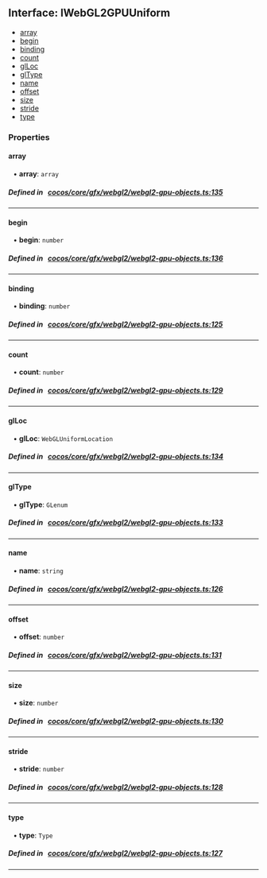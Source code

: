 ## Interface: IWebGL2GPUUniform

- [array](#array)
- [begin](#begin)
- [binding](#binding)
- [count](#count)
- [glLoc](#glLoc)
- [glType](#glType)
- [name](#name)
- [offset](#offset)
- [size](#size)
- [stride](#stride)
- [type](#type)

### Properties

#### array

<div style="margin-left: 10px;">


• **array**: ``array``

</div>


##### Defined in &nbsp;   [cocos/core/gfx/webgl2/webgl2-gpu-objects.ts:135](https://github.com/cocos-creator/engine/blob/c7bf6b8a9/cocos/core/gfx/webgl2/webgl2-gpu-objects.ts#L135)&nbsp;

___
#### begin

<div style="margin-left: 10px;">


• **begin**: ``number``

</div>


##### Defined in &nbsp;   [cocos/core/gfx/webgl2/webgl2-gpu-objects.ts:136](https://github.com/cocos-creator/engine/blob/c7bf6b8a9/cocos/core/gfx/webgl2/webgl2-gpu-objects.ts#L136)&nbsp;

___
#### binding

<div style="margin-left: 10px;">


• **binding**: ``number``

</div>


##### Defined in &nbsp;   [cocos/core/gfx/webgl2/webgl2-gpu-objects.ts:125](https://github.com/cocos-creator/engine/blob/c7bf6b8a9/cocos/core/gfx/webgl2/webgl2-gpu-objects.ts#L125)&nbsp;

___
#### count

<div style="margin-left: 10px;">


• **count**: ``number``

</div>


##### Defined in &nbsp;   [cocos/core/gfx/webgl2/webgl2-gpu-objects.ts:129](https://github.com/cocos-creator/engine/blob/c7bf6b8a9/cocos/core/gfx/webgl2/webgl2-gpu-objects.ts#L129)&nbsp;

___
#### glLoc

<div style="margin-left: 10px;">


• **glLoc**: ``WebGLUniformLocation``

</div>


##### Defined in &nbsp;   [cocos/core/gfx/webgl2/webgl2-gpu-objects.ts:134](https://github.com/cocos-creator/engine/blob/c7bf6b8a9/cocos/core/gfx/webgl2/webgl2-gpu-objects.ts#L134)&nbsp;

___
#### glType

<div style="margin-left: 10px;">


• **glType**: ``GLenum``

</div>


##### Defined in &nbsp;   [cocos/core/gfx/webgl2/webgl2-gpu-objects.ts:133](https://github.com/cocos-creator/engine/blob/c7bf6b8a9/cocos/core/gfx/webgl2/webgl2-gpu-objects.ts#L133)&nbsp;

___
#### name

<div style="margin-left: 10px;">


• **name**: ``string``

</div>


##### Defined in &nbsp;   [cocos/core/gfx/webgl2/webgl2-gpu-objects.ts:126](https://github.com/cocos-creator/engine/blob/c7bf6b8a9/cocos/core/gfx/webgl2/webgl2-gpu-objects.ts#L126)&nbsp;

___
#### offset

<div style="margin-left: 10px;">


• **offset**: ``number``

</div>


##### Defined in &nbsp;   [cocos/core/gfx/webgl2/webgl2-gpu-objects.ts:131](https://github.com/cocos-creator/engine/blob/c7bf6b8a9/cocos/core/gfx/webgl2/webgl2-gpu-objects.ts#L131)&nbsp;

___
#### size

<div style="margin-left: 10px;">


• **size**: ``number``

</div>


##### Defined in &nbsp;   [cocos/core/gfx/webgl2/webgl2-gpu-objects.ts:130](https://github.com/cocos-creator/engine/blob/c7bf6b8a9/cocos/core/gfx/webgl2/webgl2-gpu-objects.ts#L130)&nbsp;

___
#### stride

<div style="margin-left: 10px;">


• **stride**: ``number``

</div>


##### Defined in &nbsp;   [cocos/core/gfx/webgl2/webgl2-gpu-objects.ts:128](https://github.com/cocos-creator/engine/blob/c7bf6b8a9/cocos/core/gfx/webgl2/webgl2-gpu-objects.ts#L128)&nbsp;

___
#### type

<div style="margin-left: 10px;">


• **type**: ``Type``

</div>


##### Defined in &nbsp;   [cocos/core/gfx/webgl2/webgl2-gpu-objects.ts:127](https://github.com/cocos-creator/engine/blob/c7bf6b8a9/cocos/core/gfx/webgl2/webgl2-gpu-objects.ts#L127)&nbsp;

___
